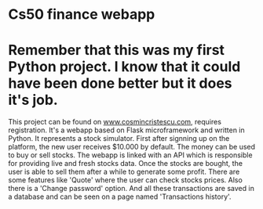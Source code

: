 # Cs50 finance webapp
# Remember that this was my first Python project. I know that it could have been done better but it does it's job.
This project can be found on www.cosmincristescu.com, requires registration. It's a webapp based on Flask microframework and written in Python.
It represents a stock simulator. First after signning up on the
platform, the new user receives $10.000 by default. The money can be used to buy or sell stocks. The
webapp is linked with an API which is responsible for providing live and fresh stocks data. Once the stocks are bought, 
the user is able to sell them after a while to generate some profit. There are
some features like 'Quote' where the user can check stocks prices. Also there is a 'Change password'
option. And all these transactions are saved in a database and can be seen on a page named
'Transactions history'.
